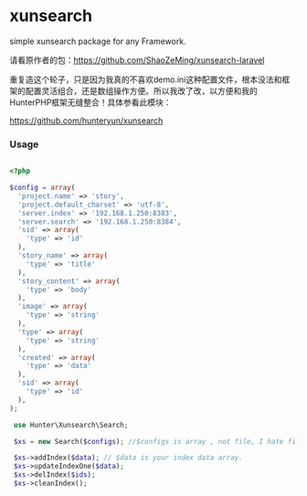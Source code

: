 # xunsearch
 simple xunsearch package for any Framework.

 请看原作者的包：https://github.com/ShaoZeMing/xunsearch-laravel

 重复造这个轮子，只是因为我真的不喜欢demo.ini这种配置文件，根本没法和框架的配置灵活组合，还是数组操作方便。所以我改了改，以方便和我的HunterPHP框架无缝整合！具体参看此模块：

 https://github.com/hunteryun/xunsearch

 ### Usage

 ```php

 <?php

 $config = array(
   'project.name' => 'story',
   'project.default_charset' => 'utf-8',
   'server.index' => '192.168.1.250:8383',
   'server.search' => '192.168.1.250:8384',
   'sid' => array(
     'type' => 'id'
   ),
   'story_name' => array(
     'type' => 'title'
   ),
   'story_content' => array(
     'type' => 'body'
   ),
   'image' => array(
     'type' => 'string'
   ),
   'type' => array(
     'type' => 'string'
   ),
   'created' => array(
     'type' => 'data'
   ),
   'sid' => array(
     'type' => 'id'
   ),
 );

  use Hunter\Xunsearch\Search;

  $xs = new Search($configs); //$configs is array , not file, I hate file.

  $xs->addIndex($data); // $data is your index data array.
  $xs->updateIndexOne($data);
  $xs->delIndex($ids);
  $xs->cleanIndex();

 ```
